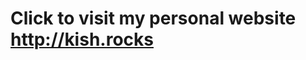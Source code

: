 # Click to visit my personal website <br/><a href="http:kish.rocks" target="_blank">http://kish.rocks</a>
